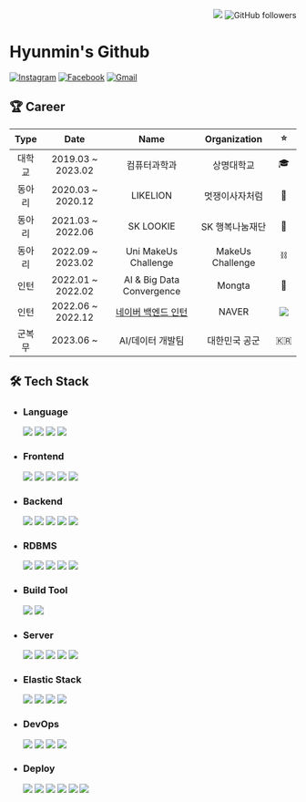<p align=right>
    <a href="https://hits.seeyoufarm.com">
        <img src="https://hits.seeyoufarm.com/api/count/incr/badge.svg?url=https%3A%2F%2Fgithub.com%2Fhyunmin0317&count_bg=%2391A8D2&title_bg=%23555555&icon=github.svg&icon_color=%23E7E7E7&title=hits&edge_flat=false"/></a>
    <img alt="GitHub followers" src="https://img.shields.io/github/followers/hyunmin0317?style=social"> 
</p>


# Hyunmin's Github 

[![Instagram](https://img.shields.io/badge/Instagram-E4405F?style=round-square&logo=Instagram&logoColor=white&link=https://www.instagram.com/prgr.minn__/)](https://www.instagram.com/prgr.minn__/) [![Facebook](https://img.shields.io/badge/Facebook-1877F2?style=round-square&logo=Facebook&logoColor=white&link=https://www.facebook.com/profile.php?id=100031649032539)](https://www.facebook.com/profile.php?id=100031649032539) [![Gmail](https://img.shields.io/badge/Gmail-EA4335?style=round-square&logo=Gmail&logoColor=white&link=https://mail.google.com/mail/?view=cm&fs=1&to=choihm9903@gmail.com)](https://mail.google.com/mail/?view=cm&fs=1&to=choihm9903@gmail.com) 


## :trophy: Career

|  Type  |       Date        |           Name            |      Organization   |     :star:     |
| :----: |:-----------------:|:-------------------------:| :-------------: | :------------: |
| 대학교 | 2019.03 ~ 2023.02 |          컴퓨터과학과           |        상명대학교    | :mortar_board: |
| 동아리 | 2020.03 ~ 2020.12 |         LIKELION          |     멋쟁이사자처럼  |     :lion:     |
| 동아리 | 2021.03 ~ 2022.06 |         SK LOOKIE         |     SK 행복나눔재단 |  :butterfly:   |
| 동아리 | 2022.09 ~ 2023.02 |         Uni MakeUs Challenge         |   MakeUs Challenge   |  ⛓️  |
| 인턴 | 2022.01 ~ 2022.02 | AI & Big Data Convergence |   Mongta   |  :monkey:   |
| 인턴 | 2022.06 ~ 2022.12 |      [네이버 백엔드 인턴](https://github.com/hyunmin0317/hyunmin0317/blob/main/naver_internship.pdf)       |     NAVER     |  <img src="https://img.shields.io/badge/NAVER-03C75A?style=round-square&logo=NAVER&logoColor=white"/> |
| 군복무 | 2023.06 ~   | AI/데이터 개발팀 |   대한민국 공군   |  🇰🇷  |


## :hammer_and_wrench: Tech Stack

* ### Language
  <img src="https://img.shields.io/badge/Python-3766AB?style=round-square&logo=Python&logoColor=white"/>
  <img src="https://img.shields.io/badge/C-A8B9CC?style=round-square&logo=C&logoColor=white"/>
  <img src="https://img.shields.io/badge/Java-007396?style=round-square&logo=Oracle&logoColor=white"/>
  <img src="https://img.shields.io/badge/Kotlin-0095D5?style=round-square&logo=Kotlin&logoColor=white"/>

* ### Frontend
  <img src="https://img.shields.io/badge/HTML-E34F26?style=round-square&logo=HTML5&logoColor=white"/>
  <img src="https://img.shields.io/badge/JavaScript-F7DF1E?style=round-square&logo=JavaScript&logoColor=white"/>
  <img src="https://img.shields.io/badge/CSS-1572B6?style=round-square&logo=CSS3&logoColor=white"/>
  <img src="https://img.shields.io/badge/Android-3DDC84?style=round-square&logo=Android&logoColor=white"/>
  <img src="https://img.shields.io/badge/Vue.js-4FC08D?style=round-square&logo=vuedotjs&logoColor=white"/>


* ### Backend
  <img src="https://img.shields.io/badge/Spring-6DB33F?style=round-square&logo=Spring&logoColor=white"/>
  <img src="https://img.shields.io/badge/Spring%20Boot-6DB33F?style=round-square&logo=SpringBoot&logoColor=white"/>
  <img src="https://img.shields.io/badge/Spring%20Security-6DB33F?style=round-square&logo=SpringSecurity&logoColor=white"/>
  <img src="https://img.shields.io/badge/Django-092E20?style=round-square&logo=Django&logoColor=white"/>
  <img src="https://img.shields.io/badge/DRF-A30000?style=round-square&logo=Django&logoColor=white"/>
  
* ### RDBMS
  <img src="https://img.shields.io/badge/Oracle-F80000?style=round-square&logo=oracle&logoColor=white"/>
  <img src="https://img.shields.io/badge/MySQL-4479A1?style=round-square&logo=MySQL&logoColor=white"/>
  <img src="https://img.shields.io/badge/MariaDB-003545?style=round-square&logo=MariaDB&logoColor=white"/>
  <img src="https://img.shields.io/badge/PostgreSQL-4169E1?style=round-square&logo=PostgreSQL&logoColor=white"/>
  <img src="https://img.shields.io/badge/SQLite-003B57?style=round-square&logo=SQLite&logoColor=white"/>

* ### Build Tool
  <img src="https://img.shields.io/badge/Gradle-02303A?style=round-square&logo=gradle&logoColor=white"/>
  <img src="https://img.shields.io/badge/Maven-C71A36?style=round-square&logo=apachemaven&logoColor=white"/>

* ### Server
  <img src="https://img.shields.io/badge/Apache%20Tomcat-F8DC75?style=round-square&logo=apachetomcat&logoColor=black"/>
  <img src="https://img.shields.io/badge/JBoss-EC5A33?style=round-square&logo=redhat&logoColor=white"/>
  <img src="https://img.shields.io/badge/Apache-D22128?style=round-square&logo=Apache&logoColor=white"/>
  <img src="https://img.shields.io/badge/NGINX-009639?style=round-square&logo=NGINX&logoColor=white"/>
  <img src="https://img.shields.io/badge/Gunicorn-499848?style=round-square&logo=Gunicorn&logoColor=white"/>

* ### Elastic Stack
  <img src="https://img.shields.io/badge/Elasticsearch-005571?style=round-square&logo=elasticsearch&logoColor=white"/>
  <img src="https://img.shields.io/badge/Kibana-005571?style=round-square&logo=Kibana&logoColor=white"/>
  <img src="https://img.shields.io/badge/Logstash-005571?style=round-square&logo=Logstash&logoColor=white"/>
  <img src="https://img.shields.io/badge/Beats-005571?style=round-square&logo=Beats&logoColor=white"/>

* ### DevOps
  <img src="https://img.shields.io/badge/Git-F05032?style=round-square&logo=Git&logoColor=white"/>
  <img src="https://img.shields.io/badge/GitHub-181717?style=round-square&logo=github&logoColor=white"/>
  <img src="https://img.shields.io/badge/GitHub%20Actions-2088FF?style=round-square&logo=githubactions&logoColor=white"/>
  <img src="https://img.shields.io/badge/Docker-2496ED?style=round-square&logo=Docker&logoColor=white"/>

* ### Deploy
  <img src="https://img.shields.io/badge/AWS-232F3E?style=round-square&logo=amazonaws&logoColor=white"/>
  <img src="https://img.shields.io/badge/EC2-FF9900?style=round-square&logo=amazonec2&logoColor=white"/>
  <img src="https://img.shields.io/badge/RDS-527FFF?style=round-square&logo=amazonrds&logoColor=white"/>
  <img src="https://img.shields.io/badge/Route%2053-8C4FFF?style=round-square&logo=amazonroute53&logoColor=white"/>
  <img src="https://img.shields.io/badge/GCP-4285F4?style=round-square&logo=GoogleCloud&logoColor=white"/>
  <img src="https://img.shields.io/badge/Microsoft%20Azure-0078D4?style=round-square&logo=MicrosoftAzure&logoColor=white"/>
